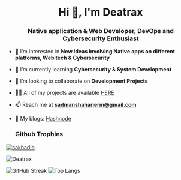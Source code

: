 <h1 align="center">Hi 👋, I'm Deatrax</h1>
<h3 align="center">Native application & Web Developer, DevOps and Cybersecurity Enthusiast</h3>

- 🔭 I’m interested in **New Ideas involving Native apps on different platforms, Web tech & Cybersecurity**
- 🌱 I’m currently learning **Cybersecurity & System Development**
- 🤝 I’m looking to collaborate on **Development Projects**
- 👨‍💻 All of my projects are available [HERE](#)
- 📫 Reach me at **sadmanshaharierm@gmail.com**
- 📝 My blogs: [Hashnode](https://deatrax.hashnode.dev)

  <h3>Github Trophies</h3>
<p> 
  <a href="https://github.com/ryo-ma/github-profile-trophy">
    <img src="https://github-profile-trophy.vercel.app/?username=deatrax&row=1&column=8&margin-w=15&margin-h=15&theme=dracula&no-frame=true" alt="sakhadib" />
  </a>
</p>

<p align="left"> <img src="https://komarev.com/ghpvc/?username=deatrax&label=Profile%20views&color=blueviolet&style=for-the-badge" alt="Deatrax" /> </p>


![GitHub Streak](https://streak-stats.demolab.com?user=deatrax&theme=dark&border_radius=8&fire=FF6E96)
![Top Langs](https://github-readme-stats.vercel.app/api/top-langs/?username=deatrax&layout=compact&theme=dark&hide_border=false)
